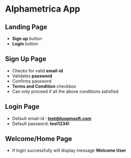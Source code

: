 # **Alphametrica App**

## Landing Page
- **Sign up** button
- **Login** button

## Sign Up Page
- Checks for valid **email-id**
- Validates **password**
- Confirms password
- **Terms and Condition** checkbox
- Can only proceed if all the above conditions satisfied

## Login Page
- Default email-id : **test@luxpmsoft.com**
- Default password: **test1234!**

## Welcome/Home Page
- If login successfully will display message **Welcome User**